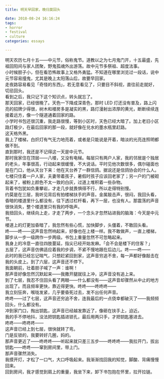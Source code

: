 ```yaml
---
title: 明天早回家，晚归莫回头

date: 2018-08-24 16:16:24
tags:
- horror
- festival
- culture
categories: essays

---
```

明天农历七月十五——中元节，俗称鬼节。道教以之为七月鬼门开，十五最盛，先祖回阳间与家人团聚，野鬼孤魂外出游荡。故中元节多祭祖、超度法事。 <!--more-->  
小时候胆子小，但在看恐怖故事上又格外勇猛。不知道在哪里浏览过一段话，说中元节容易撞鬼，尤其是晚上太阳落山后，故要早回家。  
走夜路容易看见「奇怪的东西」，若无意看见了，只要目不斜视，直往前走就好，切忌回头。  
看到之后，我只记下这个知识点，转头就忘了。  
那天回家，已经很晚了。天色一下降成深青色，那时 LED 灯还没有普及，路上闪亮的招牌少得很，树木和楼房多是凝实的黑，路灯漫射出浓厚的黄光，断断续续连接着远方，像一个隧道通着回家的路。  
小学时书包还很沉重，我走路很慢，等到小区时，天色已经大暗了。加上老旧小区路灯极少，在最后回家的那一段，就好像在兑水的墨水瓶里赶路。  
这天格外黑。  
我上了楼梯，白炽灯有气无力地亮着，或者是只能说是开着，暗淡的光亮连照明都做不到。  
直到那时，我还是不记得这一天是中元节。  
那时我家住在顶层——八楼，又没有电梯。每层只有两户人家，我的邻居是个独居的老头，年事很高，行动起来很缓慢，不大说话。平时见他次数很多，偶尔碰面也是在门口，他从天台下来：他在天台养了一群信鸽。据说还是信鸽协会的什么人。  
七楼只住着一户人家，夫妻带着孩子，暑假时孩子应该回老家了；另一户的门被砌起来了，被粉上颜色不太一致的白灰，过道上堆积着一些杂物。  
背着书包犹如负重攀岩，才走几步就畏惧得不行，所以走得特别慢。  
约莫是在三层，我听见背后有拍楼梯扶手的声音。金属敲击声，很闷，我回头看，昏暗的楼道里什么都没有，往下透过栏杆看，再下一层，也没有人。那震荡的声音很快消失，整个楼道里只有我的呼吸声。  
我扭回头，继续向上走，才走了两步，一个念头才忽然钻进我的脑海：今天是中元节。  
楼道上的灯更加昏暗了，我忽然有些心慌，加快脚步，头僵着，不敢回头看。  
咚——咚——这声音忽然响起来，好像也在上楼一样。我不敢做声，一直上楼梯，脚步从一步一级跨作一步两级。书包上重量忽然不可忽略起来。  
我身上的冷意一直往四肢蔓延，指尖已经开始发麻。「会不会是楼下的住客？」  
五层了，这声音仿佛适应着我的步调，不紧不慢地跟在后边儿。咚——咚——  
此时的我已经忘记喘气，只想赶紧回到家，这声音穷追不舍，每一声都好像敲击在我的头皮上。到了六层，这声音还不停下。  
我面朝前，壮着胆子喊了一声：谁啊！  
那声音好像忽然沉默起来——我撒开腿就往上冲，这声音没有追上来。  
到了七层，我忍不住回头看了两眼——什么都没有——这声音却骤然从中止的地方出现了。而且频率更快，靠近得更快。咚咚——咚咚咚——  
我立刻狂奔，喉咙发紧，几乎要昏死过去，发不出任何声音。  
咚咚——过了七层，这声音还穷追不舍，连我最后的一点侥幸都破灭了——我频频回头，什么都没有。  
冲到家门口，掏出钥匙，这声音已经越发靠近了，像砸在扶手上，迫近。  
我的手不停地抖，没法把钥匙插进锁孔，最后用两只手，才把钥匙塞进去。  
咚咚——咚咚咚——  
这声音已经上到七层，很快就转了弯。  
门是反锁的，我要转好几圈，妈的。  
那声音更近了——咚咚咚——听起来就只差三五步——咚咚咚——我拉开门，拔出钥匙——咚咚——窜到房间里，带上门。  
那声音骤然消失。  
我摸开灯，才松了一口气，大口呼吸起来。我渐渐找回我的知觉，脚酸、背痛慢慢回来。  
回到房间，我才感觉到肩上的重量，我坐下来，卸下书包抱在怀里，拉开拉链。